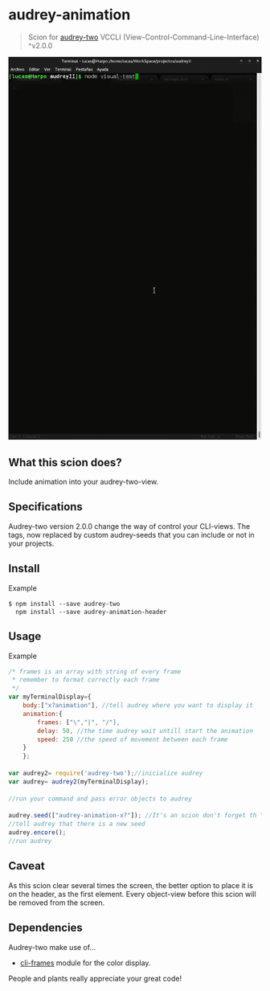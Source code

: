 # audrey-animation

> Scion for [audrey-two](https://www.npmjs.com/package/audrey-two) VCCLI (View-Control-Command-Line-Interface) ^v2.0.0

![](https://github.com/llucbrell/audrey-animation/blob/master/captura.gif) 

## What this scion does?

Include animation into your audrey-two-view.

## Specifications

Audrey-two version 2.0.0 change the way of control your CLI-views. The tags, now replaced by custom audrey-seeds that you can include or not in your projects.

## Install

Example
```
$ npm install --save audrey-two
  npm install --save audrey-animation-header
```
## Usage

Example

```js
/* frames is an array with string of every frame
 * remember to format correctly each frame
 */
var myTerminalDisplay={
	body:["x?animation"], //tell audrey where you want to display it
	animation:{
		frames: ["\","|", "/"], 
		delay: 50, //the time audrey wait untill start the animation
		speed: 250 //the speed of movement between each frame
	} 
	};

var audrey2= require('audrey-two');//inicialize audrey
var audrey= audrey2(myTerminalDisplay);

//run your command and pass error objects to audrey

audrey.seed(["audrey-animation-x?"]); //It's an scion don't forget th "x"
//tell audrey that there is a new seed
audrey.encore();
//run audrey
```

## Caveat

As this scion clear several times the screen, the better option to place it is on the header, as the first element. Every object-view before this scion will be removed from the screen.

## Dependencies

Audrey-two make use of...
  
* [cli-frames](https://www.npmjs.com/package/cli-frames) module for the color display.

People and plants really appreciate your great code!
